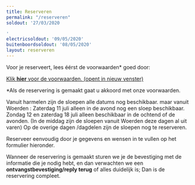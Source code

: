 ```yaml
---
title: Reserveren
permalink: "/reserveren"
soldout: '27/03/2020

'
electricsoldout: '09/05/2020'
buitenboordsoldout: '08/05/2020'
layout: reserveren
---
```


Voor je reserveert, lees éérst de voorwaarden* goed door:

[Klik **hier** voor de voorwaarden. (opent in nieuw venster)](http://descheepsjongens.nl/voorwaarden)

*Als de reservering is gemaakt gaat u akkoord met onze voorwaarden.

Vanuit harmelen zijn de sloepen alle datums nog beschikbaar.
maar vanuit Woerden : Zaterdag 11 juli alleen in de avond nog een sloep beschikbaar.
Zondag 12 en zaterdag 18 juli alleen beschikbaar in de ochtend of de avonden. 
(In de middag zijn de sloepen vanuit Woerden deze dagen al uit varen)
Op de overige dagen /dagdelen zijn de sloepen nog te reserveren.


Reserveer eenvoudig door je gegevens en wensen in te vullen op het formulier hieronder.

Wanneer de reservering is gemaakt sturen we je de bevestiging met de informatie die je nodig hebt, en dan verwachten we een **ontvangstbevestiging/reply terug** of alles duidelijk is; Dan is de reservering compleet.
